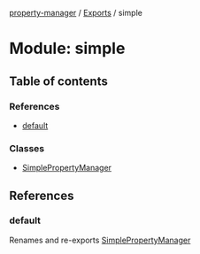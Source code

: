 [property-manager](../README.md) / [Exports](../modules.md) / simple

# Module: simple

## Table of contents

### References

- [default](simple.md#default)

### Classes

- [SimplePropertyManager](../classes/simple.SimplePropertyManager.md)

## References

### default

Renames and re-exports [SimplePropertyManager](../classes/simple.SimplePropertyManager.md)
